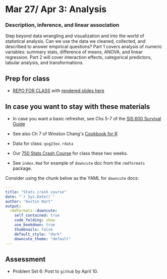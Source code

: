 # Mar 27/ Apr 3: Analysis
### Description, inference, and linear association

Step beyond data wrangling and visualization and into the world of statistical analysis. Can we use the data we cleaned, collected, and described to answer empirical questions? Part 1 covers analysis of numeric variables: summary stats, difference of means, ANOVA, and linear regression. Part 2 will cover interaction effects, categorical predictors, tabular analysis, and transformations.

## Prep for class
- [REPO FOR CLASS](https://github.com/austin-hart-pols/AnalysisOverview) with [rendered slides here](https://austin-hart-pols.github.io/AnalysisOverview/#1) 

## In case you want to stay with these materials
- In case you want a basic refresher, see Chs 5-7 of the [SIS 600 Survival Guide](https://austin-hart-pols.github.io/SurvivalGuide/)   
- See also Ch 7 of Winston Chang's [Cookbook for R](http://www.cookbook-r.com/)  
 
- Data for class: `qog23ex.rdata`   
- Our [750 Stats Crash Course](https://sis750.github.io/10-11-analysis/) for class these two weeks.  
- See `index.Rmd` for example of `downcute` doc from the `rmdformats` package.  

Consider using the chunk below as the YAML for `downcute` docs:

```yaml 
---
title: "Stats crash course"
date: "`r Sys.Date()`"
author: "Austin Hart"
output:
  rmdformats::downcute:
    self_contained: true
    code_folding: show
    use_bookdown: true
    thumbnails: false
    default_style: "dark"
    downcute_theme: "default"
---
```

## Assessment
- Problem Set 6: Post to `github` by April 10.

